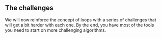 ## The challenges
We will now reinforce the concept of loops with a series of challenges that will get a bit harder with each one. By the end, you have most of the tools you need to start on more challenging algorithms.